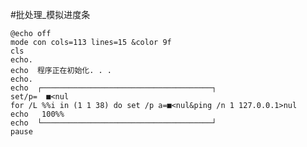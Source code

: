 #批处理_模拟进度条

	@echo off
	mode con cols=113 lines=15 &color 9f
	cls
	echo.
	echo  程序正在初始化. . . 
	echo.
	echo  ┌──────────────────────────────────────┐
	set/p=  ■<nul
	for /L %%i in (1 1 38) do set /p a=■<nul&ping /n 1 127.0.0.1>nul
	echo   100%%
	echo  └──────────────────────────────────────┘
	pause